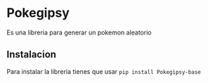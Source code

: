 # Pokegipsy
Es una libreria para generar un pokemon aleatorio
 
## Instalacion 
Para instalar la libreria tienes que usar `pip install Pokegipsy-base`


